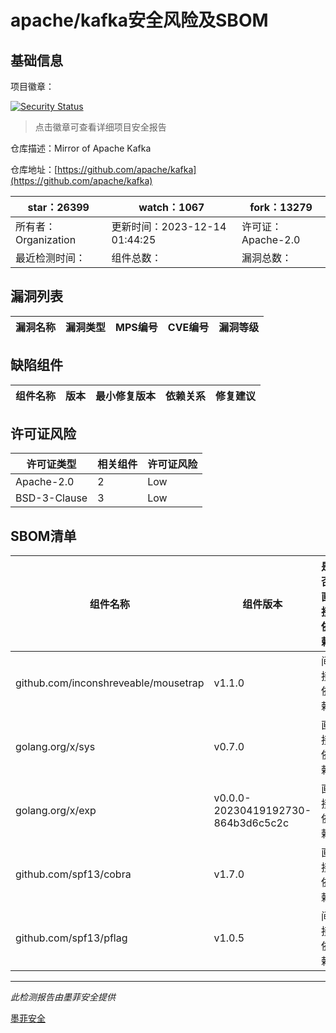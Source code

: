 # apache/kafka安全风险及SBOM

## 基础信息

项目徽章：

[![Security Status](https://www.murphysec.com/platform3/v31/badge/1735027360498929664.svg)](https://www.murphysec.com/console/report/1695134788212912128/1735027360498929664)

> 点击徽章可查看详细项目安全报告

仓库描述：Mirror of Apache Kafka

仓库地址：[https://github.com/apache/kafka](https://github.com/apache/kafka)

| star：26399 | watch：1067 | fork：13279 |
| ----------- | -------------- | ------------ |
| 所有者：Organization | 更新时间：2023-12-14 01:44:25 | 许可证：Apache-2.0 |
| 最近检测时间： | 组件总数： | 漏洞总数： |




## 漏洞列表

| 漏洞名称 | 漏洞类型 | MPS编号 | CVE编号 | 漏洞等级 |
| ------- | ------ | ------- | ------ | ----- |





## 缺陷组件

| 组件名称 | 版本 | 最小修复版本 | 依赖关系 | 修复建议 |
| -------- | ---- | ------------ | -------- | -------- |





## 许可证风险

| 许可证类型 | 相关组件 | 许可证风险 |
| ---------- | -------- | ---------- |
|Apache-2.0|2|Low|
|BSD-3-Clause|3|Low|




## SBOM清单

| 组件名称 | 组件版本 | 是否直接依赖 | 仓库 |
| -------- | -------- | ------------ | ---- |
|github.com/inconshreveable/mousetrap|v1.1.0|间接依赖|go|
|golang.org/x/sys|v0.7.0|直接依赖|go|
|golang.org/x/exp|v0.0.0-20230419192730-864b3d6c5c2c|直接依赖|go|
|github.com/spf13/cobra|v1.7.0|直接依赖|go|
|github.com/spf13/pflag|v1.0.5|间接依赖|go|


------

*此检测报告由墨菲安全提供*

[墨菲安全](www.murphysec.com)